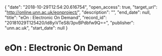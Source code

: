 {
  "date": "2018-10-29T12:54:20.616754", 
  "open_access": true, 
  "target_url": "http://online.unn.ac.uk/eonproject/", 
  "description": "", 
  "end_date": null, 
  "title": "eOn : Electronic On Demand", 
  "record_id": "20181029T125420/ld8yiVTeS8/3pvBPdbfw9Q==", 
  "publisher": "unn.ac.uk", 
  "start_date": null
}

# eOn : Electronic On Demand

